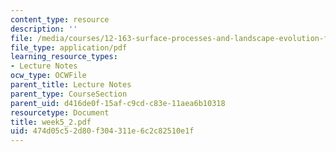 ```yaml
---
content_type: resource
description: ''
file: /media/courses/12-163-surface-processes-and-landscape-evolution-fall-2004/474d05c52d80f304311e6c2c82510e1f_week5_2.pdf
file_type: application/pdf
learning_resource_types:
- Lecture Notes
ocw_type: OCWFile
parent_title: Lecture Notes
parent_type: CourseSection
parent_uid: d416de0f-15af-c9cd-c83e-11aea6b10318
resourcetype: Document
title: week5_2.pdf
uid: 474d05c5-2d80-f304-311e-6c2c82510e1f
---
```

